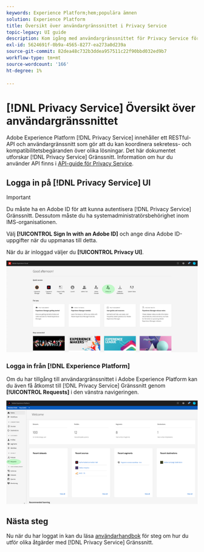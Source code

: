 ```yaml
---
keywords: Experience Platform;hem;populära ämnen
solution: Experience Platform
title: Översikt över användargränssnittet i Privacy Service
topic-legacy: UI guide
description: Kom igång med användargränssnittet för Privacy Service för att samordna och övervaka sekretessförfrågningar i olika Experience Cloud-program.
exl-id: 5624691f-0b9a-4565-8277-ea273a0d239a
source-git-commit: 82dea48c732b3ddea957511c22f90bbd032ed9b7
workflow-type: tm+mt
source-wordcount: '166'
ht-degree: 1%

---
```


# [!DNL Privacy Service] Översikt över användargränssnittet

Adobe Experience Platform [!DNL Privacy Service] innehåller ett RESTful-API och användargränssnitt som gör att du kan koordinera sekretess- och kompatibilitetsbegäranden över olika lösningar. Det här dokumentet utforskar [!DNL Privacy Service] Gränssnitt. Information om hur du använder API finns i [API-guide för Privacy Service](../api/overview.md).

## Logga in på [!DNL Privacy Service] UI

>[!IMPORTANT]
>
>Du måste ha en Adobe ID för att kunna autentisera [!DNL Privacy Service] Gränssnitt. Dessutom måste du ha systemadministratörsbehörighet inom IMS-organisationen.

Välj **[!UICONTROL Sign In with an Adobe ID]** och ange dina Adobe ID-uppgifter när du uppmanas till detta.

När du är inloggad väljer du **[!UICONTROL Privacy UI]**.

![](../images/ui-overview/quick-access.png)

### Logga in från [!DNL Experience Platform]

Om du har tillgång till användargränssnittet i Adobe Experience Platform kan du även få åtkomst till [!DNL Privacy Service] Gränssnitt genom **[!UICONTROL Requests]** i den vänstra navigeringen.

![](../images/ui-overview/platform.png)

## Nästa steg

Nu när du har loggat in kan du läsa [användarhandbok](user-guide.md) för steg om hur du utför olika åtgärder med [!DNL Privacy Service] Gränssnitt.

